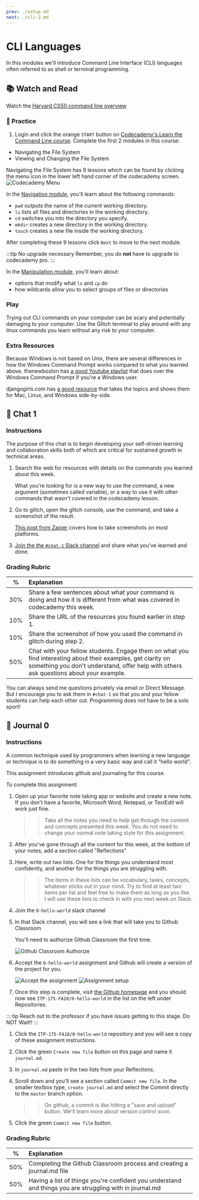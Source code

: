 ```yaml
---
prev: ./setup.md
next: ./cli-2.md
---
```

# CLI Languages

In this modules we'll introduce Command Line Interface (CLI) languages often referred to as shell or terminal programming.

## :books: Watch and Read

Watch the [Harvard CS50 command line overview](https://www.youtube.com/watch?v=lnYKOnz9ln8)

### :repeat: Practice

1. Login and click the orange `START` button on [Codecademy's Learn the Command Line course][1]. Complete the first 2 modules in this course:

* Navigating the File System
* Viewing and Changing the File System

Navigating the File System has 9 lessons which can be found by clicking the menu icon in the lower left hand corner of the codecademy screen.
![Codecademy Menu][2]

In the [Navigation module][3], you'll learn about the following commands:

* `pwd` outputs the name of the current working directory.
* `ls` lists all files and directories in the working directory.
* `cd` switches you into the directory you specify.
* `mkdir` creates a new directory in the working directory.
* `touch` creates a new file inside the working directory.

After completing these 9 lessons click `Next` to move to the next module. 

:::tip No upgrade necessary
Remember, you do **not** have to upgrade to codecademy pro.
:::

In the [Manipulation module][4], you'll learn about:

* options that modify what `ls` and `cp` do
* how wildcards allow you to select groups of files or directories

### Play

Trying out CLI commands on your computer can be scary and potentially damaging to your computer. Use the Glitch terminal to play around with any linux commands you learn without any risk to your computer.

### Extra Resources

Because Windows is not based on Unix, there are several differences in how the Windows Command Prompt works compared to what you learned above. thenewboston has [a good Youtube playlist][13] that does over the Windows Command Prompt if you're a Windows user.

djangogirls.com has [a good resource][14] that takes the topics and shows them for Mac, Linux, and Windows side-by-side.

## :speech_balloon: Chat 1

### Instructions

The purpose of this chat is to begin developing your self-driven learning and collaboration skills both of which are critical for sustained growth in technical areas.

1. Search the web for resources with details on the commands you learned about this week.

    What you're looking for is a new way to use the command, a new argument (sometimes called variable), or a way to use it with other commands that wasn't covered in the codecademy lesson.

2. Go to glitch, open the glitch console, use the command, and take a screenshot of the result.

    [This post from Zapier][15] covers how to take screenshots on most platforms.

3. [Join the the `#chat-1` Slack channel][16] and share what you've learned and done.

### Grading Rubric

| % | Explanation|
|-----|:--------|
| 30% | Share a few sentences about what your command is doing and how it is different from what was covered in codecademy this week. |
| 10% | Share the URL of the resources you found earlier in step 1. |
| 10% | Share the screenshot of how you used the command in glitch during step 2. |
| 50% | Chat with your fellow students. Engage them on what you find interesting about their examples, get clarity on something you don't understand, offer help with others ask questions about your example. |

You can always send me questions privately via email or Direct Message. But I encourage you to ask them in  `#chat-1` so that you and your fellow students can help each other out. Programming does not have to be a solo sport!

## :memo: Journal 0

### Instructions

A common technique used by programmers when learning a new language or technique is to do something in a very basic way and call it "hello world".

This assignment introduces github and journaling for this course.

To complete this assignment:

1. Open up your favorite note taking app or website and create a new note. If you don't have a favorite, Microsoft Word, Notepad, or TextEdit will work just fine.

    >>Take all the notes you need to help get through the content and concepts presented this week. You do not need to change your normal note taking style for this assignment.

1. After you've gone through all the content for this week, at the bottom of your notes, add a section called "Reflections"
1. Here, write out two lists. One for the things you understand most confidently, and another for the things you are struggling with.

    >>The items in these lists can be vocabulary, tasks, concepts, whatever sticks out in your mind. Try to find at least two items per list and feel free to make them as long as you like. I will use these lists to check in with you next week on Slack.

1. Join the `0-hello-world` slack channel
1. In that Slack channel, you will see a link that will take you to Github Classroom

    You'll need to authorize Github Classroom the first time.

    ![Github Classroom Authorize][5]

1. Accept the `0-hello-world` assignment and Github will create a version of the project for you.

    ![Accept the assignment][6]
    ![Assignment setup][7]

1. Once this step is complete, visit [the Github homepage][8] and you should now see `ITP-175-FA18/0-hello-world` in the list on the left under Repositories.

::: tip
Reach out to the professor if you have issues getting to this stage. Do NOT Wait!!
:::

1. Click the `ITP-175-FA18/0-hello-world` repository and you will see a copy of these assignment instructions.
1. Click the green `Create new file` button on this page and name it `journal.md`.
1. In `journal.md` paste in the two lists from your Reflections.
1. Scroll down and you'll see a section called `Commit new file`. In the smaller textbox type, `create journal.md` and select the Commit directly to the `master` branch option.

    >>On github, a commit is like hitting a "save and upload" button. We'll learn more about version control soon.

1. Click the green `Commit new file` button.

### Grading Rubric

| % | Explanation|
|-----|:--------|
| 50% | Completing the Github Classroom process and creating a journal.md file |
| 50% | Having a list of things you're confident you understand and things you are struggling with in journal.md |

[//]: # (References)
[1]: https://www.codecademy.com/learn/learn-the-command-line
[2]: ./assets/cc-cli-1.png
[3]: https://www.codecademy.com/courses/learn-the-command-line/lessons/navigation
[4]: https://www.codecademy.com/courses/learn-the-command-line/lessons/manipulation
[5]: ./assets/github-classroom-authorize.png
[6]: ./assets/GitHub_Classroom1.png
[7]: ./assets/GitHub_Classroom2.png
[8]: https://github.com
[13]: https://www.youtube.com/playlist?list=PL6gx4Cwl9DGDV6SnbINlVUd0o2xT4JbMu
[14]: https://tutorial.djangogirls.org/en/intro_to_command_line/
[15]: https://zapier.com/blog/best-screen-capture-tool/
[16]: https://itp175fa18.slack.com/messages/CCFBE3VFV